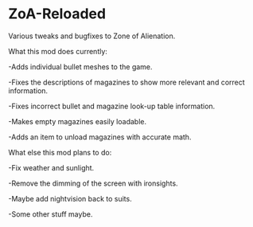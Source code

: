 # ZoA-Reloaded
Various tweaks and bugfixes to Zone of Alienation.

What this mod does currently:

-Adds individual bullet meshes to the game.

-Fixes the descriptions of magazines to show more relevant and correct information.

-Fixes incorrect bullet and magazine look-up table information.

-Makes empty magazines easily loadable.

-Adds an item to unload magazines with accurate math.

What else this mod plans to do:

-Fix weather and sunlight.

-Remove the dimming of the screen with ironsights.

-Maybe add nightvision back to suits.

-Some other stuff maybe.
